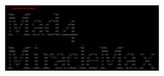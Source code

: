 <html>
  <body>
    <p><img src=asciiart1.png></p>
    <!-- Wondering if my source code is working? -->
  </body>
</html>

